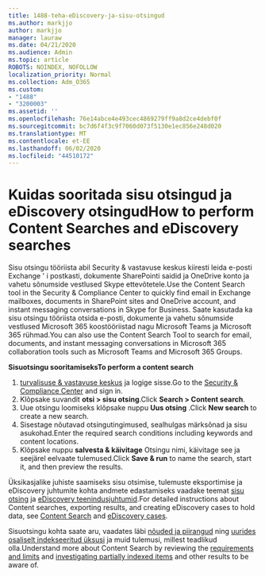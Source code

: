 ```yaml
---
title: 1488-teha-eDiscovery-ja-sisu-otsingud
ms.author: markjjo
author: markjjo
manager: lauraw
ms.date: 04/21/2020
ms.audience: Admin
ms.topic: article
ROBOTS: NOINDEX, NOFOLLOW
localization_priority: Normal
ms.collection: Adm_O365
ms.custom:
- "1488"
- "3200003"
ms.assetid: ''
ms.openlocfilehash: 76e14abce4e493cec4869279ff9a8d2ce4debf0f
ms.sourcegitcommit: bc7d6f4f3c9f7060d073f5130e1ec856e248d020
ms.translationtype: MT
ms.contentlocale: et-EE
ms.lasthandoff: 06/02/2020
ms.locfileid: "44510172"
---
```

# <a name="how-to-perform-content-searches-and-ediscovery-searches"></a><span data-ttu-id="fa87b-102">Kuidas sooritada sisu otsingud ja eDiscovery otsingud</span><span class="sxs-lookup"><span data-stu-id="fa87b-102">How to perform Content Searches and eDiscovery searches</span></span>

<span data-ttu-id="fa87b-103">Sisu otsingu tööriista abil Security & vastavuse keskus kiiresti leida e-posti Exchange ' i postkasti, dokumente SharePointi saidid ja OneDrive konto ja vahetu sõnumside vestlused Skype ettevõtetele.</span><span class="sxs-lookup"><span data-stu-id="fa87b-103">Use the Content Search tool in the Security & Compliance Center to quickly find email in Exchange mailboxes, documents in SharePoint sites and OneDrive account, and instant messaging conversations in Skype for Business.</span></span> <span data-ttu-id="fa87b-104">Saate kasutada ka sisu otsingu tööriista otsida e-posti, dokumente ja vahetu sõnumside vestlused Microsoft 365 koostööriistad nagu Microsoft Teams ja Microsoft 365 rühmad.</span><span class="sxs-lookup"><span data-stu-id="fa87b-104">You can also use the Content Search Tool to search for email, documents, and instant messaging conversations in Microsoft 365 collaboration tools such as Microsoft Teams and Microsoft 365 Groups.</span></span>

<span data-ttu-id="fa87b-105">**Sisuotsingu sooritamiseks**</span><span class="sxs-lookup"><span data-stu-id="fa87b-105">**To perform a content search**</span></span>

1. <span data-ttu-id="fa87b-106">[turvalisuse & vastavuse keskus](https://protection.office.com) ja logige sisse.</span><span class="sxs-lookup"><span data-stu-id="fa87b-106">Go to the [Security & Compliance Center](https://protection.office.com) and sign in.</span></span>
2. <span data-ttu-id="fa87b-107">Klõpsake suvandit **otsi > sisu otsing**.</span><span class="sxs-lookup"><span data-stu-id="fa87b-107">Click **Search > Content search**.</span></span>
3. <span data-ttu-id="fa87b-108">Uue otsingu loomiseks klõpsake nuppu **Uus otsing** .</span><span class="sxs-lookup"><span data-stu-id="fa87b-108">Click **New search** to create a new search.</span></span>
4. <span data-ttu-id="fa87b-109">Sisestage nõutavad otsingutingimused, sealhulgas märksõnad ja sisu asukohad.</span><span class="sxs-lookup"><span data-stu-id="fa87b-109">Enter the required search conditions including keywords and content locations.</span></span>  
5. <span data-ttu-id="fa87b-110">Klõpsake nuppu **salvesta & käivitage** Otsingu nimi, käivitage see ja seejärel eelvaate tulemused.</span><span class="sxs-lookup"><span data-stu-id="fa87b-110">Click **Save & run** to name the search, start it, and then preview the results.</span></span>

<span data-ttu-id="fa87b-111">Üksikasjalike juhiste saamiseks sisu otsimise, tulemuste eksportimise ja eDiscovery juhtumite kohta andmete edastamiseks vaadake teemat [sisu otsing](https://docs.microsoft.com/microsoft-365/compliance/content-search) ja [eDiscovery teenindusjuhtumid](https://docs.microsoft.com/microsoft-365/compliance/ediscovery-cases).</span><span class="sxs-lookup"><span data-stu-id="fa87b-111">For detailed instructions about Content searches, exporting results, and creating eDiscovery cases to hold data, see [Content Search](https://docs.microsoft.com/microsoft-365/compliance/content-search) and [eDiscovery cases](https://docs.microsoft.com/microsoft-365/compliance/ediscovery-cases).</span></span>

<span data-ttu-id="fa87b-112">Sisuotsingu kohta saate aru, vaadates läbi [nõuded ja piirangud](https://docs.microsoft.com/microsoft-365/compliance/limits-for-content-search) ning [uurides osaliselt indekseeritud üksusi](https://docs.microsoft.com/microsoft-365/compliance/investigating-partially-indexed-items-in-ediscovery) ja muid tulemusi, millest teadlikud olla.</span><span class="sxs-lookup"><span data-stu-id="fa87b-112">Understand more about Content Search by reviewing the [requirements and limits](https://docs.microsoft.com/microsoft-365/compliance/limits-for-content-search) and  [investigating partially indexed items](https://docs.microsoft.com/microsoft-365/compliance/investigating-partially-indexed-items-in-ediscovery) and other results to be aware of.</span></span>